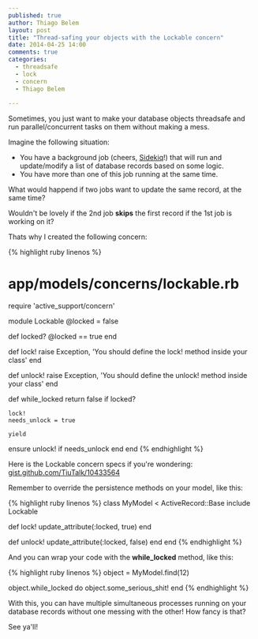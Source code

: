 ```yaml
---
published: true
author: Thiago Belem
layout: post
title: "Thread-safing your objects with the Lockable concern"
date: 2014-04-25 14:00
comments: true
categories:
  - threadsafe
  - lock
  - concern
  - Thiago Belem
  
---
```


Sometimes, you just want to make your database objects threadsafe and run parallel/concurrent tasks on them without making a mess.

Imagine the following situation:

* You have a background job (cheers, [Sidekiq](http://sidekiq.org/)!) that will run and update/modify a list of database records based on some logic.
* You have more than one of this job running at the same time.

What would happend if two jobs want to update the same record, at the same time?

Wouldn't be lovely if the 2nd job **skips** the first record if the 1st job is working on it?

Thats why I created the following concern:

{% highlight ruby linenos %}
# app/models/concerns/lockable.rb

require 'active_support/concern'

module Lockable
  @locked = false

  def locked?
    @locked == true
  end

  def lock!
    raise Exception, 'You should define the lock! method inside your class'
  end

  def unlock!
    raise Exception, 'You should define the unlock! method inside your class'
  end

  def while_locked
    return false if locked?

    lock!
    needs_unlock = true

    yield
  ensure
    unlock! if needs_unlock
  end
end
{% endhighlight %}

Here is the Lockable concern specs if you're wondering: [gist.github.com/TiuTalk/10433564](https://gist.github.com/TiuTalk/10433564)

Remember to override the persistence methods on your model, like this:

{% highlight ruby linenos %}
class MyModel < ActiveRecord::Base
  include Lockable

  def lock!
    update_attribute(:locked, true)
  end

  def unlock!
    update_attribute(:locked, false)
  end
end
{% endhighlight %}

And you can wrap your code with the **while_locked** method, like this:

{% highlight ruby linenos %}
object = MyModel.find(12)

object.while_locked do
  object.some_serious_shit!
end
{% endhighlight %}

With this, you can have multiple simultaneous processes running on your database records without one messing with the other! How fancy is that?

See ya'll!
